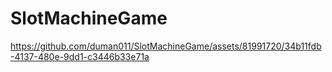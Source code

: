 # SlotMachineGame



https://github.com/duman011/SlotMachineGame/assets/81991720/34b11fdb-4137-480e-9dd1-c3446b33e71a

